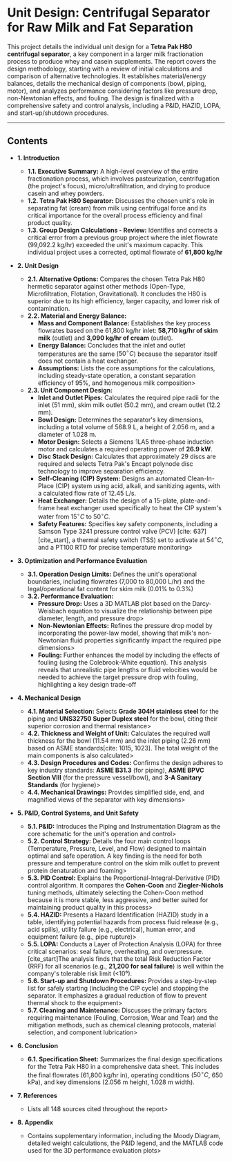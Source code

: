 # Unit Design: Centrifugal Separator for Raw Milk and Fat Separation

This project details the individual unit design for a **Tetra Pak H80 centrifugal separator**, a key component in a larger milk fractionation process to produce whey and casein supplements. The report covers the design methodology, starting with a review of initial calculations and comparison of alternative technologies. It establishes material/energy balances, details the mechanical design of components (bowl, piping, motor), and analyzes performance considering factors like pressure drop, non-Newtonian effects, and fouling. The design is finalized with a comprehensive safety and control analysis, including a P&ID, HAZID, LOPA, and start-up/shutdown procedures.

---

## Contents

* **1. Introduction**
    * **1.1. Executive Summary:** A high-level overview of the entire fractionation process, which involves pasteurization, centrifugation (the project's focus), micro/ultrafiltration, and drying to produce casein and whey powders.
    * **1.2. Tetra Pak H80 Separator:** Discusses the chosen unit's role in separating fat (cream) from milk using centrifugal force and its critical importance for the overall process efficiency and final product quality.
    * **1.3. Group Design Calculations - Review:** Identifies and corrects a critical error from a previous group project where the inlet flowrate (99,092.2 kg/hr) exceeded the unit's maximum capacity. This individual project uses a corrected, optimal flowrate of **61,800 kg/hr**

* **2. Unit Design**
    * **2.1. Alternative Options:** Compares the chosen Tetra Pak H80 hermetic separator against other methods (Open-Type, Microfiltration, Flotation, Gravitational). It concludes the H80 is superior due to its high efficiency, larger capacity, and lower risk of contamination.
    * **2.2. Material and Energy Balance:**
        * **Mass and Component Balance:** Establishes the key process flowrates based on the 61,800 kg/hr inlet: **58,710 kg/hr of skim milk** (outlet) and **3,090 kg/hr of cream** (outlet).
        * **Energy Balance:** Concludes that the inlet and outlet temperatures are the same ($50^{\circ}C$) because the separator itself does not contain a heat exchanger.
        * **Assumptions:** Lists the core assumptions for the calculations, including steady-state operation, a constant separation efficiency of 95%, and homogenous milk composition>
    * **2.3. Unit Component Design:**
        * **Inlet and Outlet Pipes:** Calculates the required pipe radii for the inlet (51 mm), skim milk outlet (50.2 mm), and cream outlet (12.2 mm).
        * **Bowl Design:** Determines the separator's key dimensions, including a total volume of 568.9 L, a height of 2.056 m, and a diameter of 1.028 m.
        * **Motor Design:** Selects a Siemens 1LA5 three-phase induction motor and calculates a required operating power of **26.9 kW**.
        * **Disc Stack Design:** Calculates that approximately 29 discs are required and selects Tetra Pak's Encapt polynode disc technology to improve separation efficiency.
        * **Self-Cleaning (CIP) System:** Designs an automated Clean-In-Place (CIP) system using acid, alkali, and sanitizing agents, with a calculated flow rate of 12.45 L/s.
        * **Heat Exchanger:** Details the design of a 15-plate, plate-and-frame heat exchanger used specifically to heat the CIP system's water from $15^{\circ}C$ to $50^{\circ}C$.
        * **Safety Features:** Specifies key safety components, including a Samson Type 3241 pressure control valve (PCV) [cite: 637][cite_start], a thermal safety switch (TSS) set to activate at $54^{\circ}C$, and a PT100 RTD for precise temperature monitoring>

* **3. Optimization and Performance Evaluation**
    * **3.1. Operation Design Limits:** Defines the unit's operational boundaries, including flowrates (7,000 to 80,000 L/hr) and the legal/operational fat content for skim milk (0.01% to 0.3%) 
    * **3.2. Performance Evaluation:**
        * **Pressure Drop:** Uses a 3D MATLAB plot based on the Darcy-Weisbach equation to visualize the relationship between pipe diameter, length, and pressure drop>
        * **Non-Newtonian Effects:** Refines the pressure drop model by incorporating the power-law model, showing that milk's non-Newtonian fluid properties significantly impact the required pipe dimensions>
        * **Fouling:** Further enhances the model by including the effects of fouling (using the Colebrook-White equation). This analysis reveals that unrealistic pipe lengths or fluid velocities would be needed to achieve the target pressure drop with fouling, highlighting a key design trade-off 

* **4. Mechanical Design**
    * **4.1. Material Selection:** Selects **Grade 304H stainless steel** for the piping and **UNS32750 Super Duplex steel** for the bowl, citing their superior corrosion and thermal resistance>
    * **4.2. Thickness and Weight of Unit:** Calculates the required wall thickness for the bowl (11.54 mm) and the inlet piping (2.26 mm) based on ASME standards[cite: 1015, 1023]. The total weight of the main components is also calculated>
    * **4.3. Design Procedures and Codes:** Confirms the design adheres to key industry standards: **ASME B31.3** (for piping), **ASME BPVC Section VIII** (for the pressure vessel/bowl), and **3-A Sanitary Standards** (for hygiene)>
    * **4.4. Mechanical Drawings:** Provides simplified side, end, and magnified views of the separator with key dimensions>

* **5. P&ID, Control Systems, and Unit Safety**
    * **5.1. P&ID:** Introduces the Piping and Instrumentation Diagram as the core schematic for the unit's operation and control>
    * **5.2. Control Strategy:** Details the four main control loops (Temperature, Pressure, Level, and Flow) designed to maintain optimal and safe operation. A key finding is the need for both pressure and temperature control on the skim milk outlet to prevent protein denaturation and foaming>
    * **5.3. PID Control:** Explains the Proportional-Integral-Derivative (PID) control algorithm. It compares the **Cohen-Coon** and **Ziegler-Nichols** tuning methods, ultimately selecting the Cohen-Coon method because it is more stable, less aggressive, and better suited for maintaining product quality in this process>
    * **5.4. HAZID:** Presents a Hazard Identification (HAZID) study in a table, identifying potential hazards from process fluid release (e.g., acid spills), utility failure (e.g., electrical), human error, and equipment failure (e.g., pipe rupture)>
    * **5.5. LOPA:** Conducts a Layer of Protection Analysis (LOPA) for three critical scenarios: seal failure, overheating, and overpressure. [cite_start]The analysis finds that the total Risk Reduction Factor (RRF) for all scenarios (e.g., **21,200 for seal failure**) is well within the company's tolerable risk limit (<10⁶).
    * **5.6. Start-up and Shutdown Procedures:** Provides a step-by-step list for safely starting (including the CIP cycle) and stopping the separator. It emphasizes a gradual reduction of flow to prevent thermal shock to the equipment>
    * **5.7. Cleaning and Maintenance:** Discusses the primary factors requiring maintenance (Fouling, Corrosion, Wear and Tear) and the mitigation methods, such as chemical cleaning protocols, material selection, and component lubrication>

* **6. Conclusion**
    * **6.1. Specification Sheet:** Summarizes the final design specifications for the Tetra Pak H80 in a comprehensive data sheet. This includes the final flowrates (61,800 kg/hr in), operating conditions ($50^{\circ}C$, 650 kPa), and key dimensions (2.056 m height, 1.028 m width).

* **7. References**
    * Lists all 148 sources cited throughout the report>

* **8. Appendix**
    * Contains supplementary information, including the Moody Diagram, detailed weight calculations, the P&ID legend, and the MATLAB code used for the 3D performance evaluation plots>
